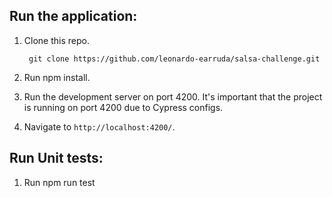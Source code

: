## Run the application:
1. Clone this repo.

        git clone https://github.com/leonardo-earruda/salsa-challenge.git
   
3. Run npm install.

4. Run the development server on port 4200. It's important that the project is running on port 4200 due to Cypress configs.

5. Navigate to `http://localhost:4200/`.

## Run Unit tests:

1. Run npm run test

